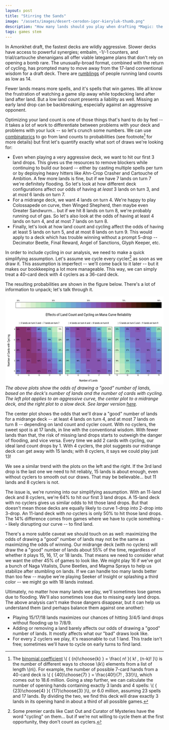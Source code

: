 ```yaml
---
layout: post
title: "Stirring the Sands"
image: "/assets/images/desert-cerodon-igor-kieryluk-thumb.png"
description: "How many lands should you play when drafting *Magic: the Gathering* Amonkhet?"
tags: games stem
---
```


In Amonkhet draft, the fastest decks are wildly aggressive. Slower decks have access to powerful synergies; embalm, -1/-1 counters, and trial/cartouche shenanigans all offer viable lategame plans that don't rely on opening a bomb rare. The unusually-broad format, combined with the return of cycling, has prompted many to move away from the 17-land conventional wisdom for a draft deck. There are [rumblings](https://www.channelfireball.com/articles/how-to-draft-gb-counters-in-amonkhet/) of people running land counts as low as 14.

Fewer lands means more spells, and it's spells that win games. We all know the frustration of watching a game slip away while topdecking land after land after land. But a low land count presents a liability as well. Missing an early land drop can be backbreaking, especially against an aggressive opponent.

<!--
Optimizing your land count is one of those things that's hard to do by feel -- it takes a lot of work to differentiate between problems with your deck and problems with your luck. If one build draws badly 20% of the time and the other draws badly 25% of the time, it might take you 800 games to see the difference[^1]!

[^1]: In a hand-wavey sense, random fluctuations go as \\( \sqrt{ \frac{1}{N} } \\). So after 400 games, you've got an uncertainty of about \\( \sqrt{ \frac{1}{400} } = \frac{1}{20} = 5\% \\). Then you need to play another 400 games with the other deck!

Before we break out our shuffling gloves, let's crunch some numbers. We can use [combinatorics](https://en.wikipedia.org/wiki/Combinatorics) to go from land counts to probabilities -- see footnote for more details[^2] -- but first let's quantify exactly what sort of draws we're looking for:

-->

Optimizing your land count is one of those things that's hard to do by feel -- it takes a lot of work to differentiate between problems with your deck and problems with your luck -- so let's crunch some numbers. We can use [combinatorics](https://en.wikipedia.org/wiki/Combinatorics) to go from land counts to probabilities (see footnote[^2] for more details) but first let's quantify exactly what sort of draws we're looking for:

[^2]: The [binomial coefficient](https://en.wikipedia.org/wiki/Binomial_coefficient) \\( { {n}\choose{k} } = \frac{ n! }{ k! \, (n-k)! }\\) is the number of different ways to choose \\(k\\) elements from a list of length \\(n\\). For example, the number of possible 7-card hands from a 40-card deck is \\( { {40}\choose{7} } = \frac{40!}{7! \, 33!}\\), which comes out to 18.6 million. Going a step further, we can calculate the number of opening hands containing exactly 3 lands and 4 spells: \\( { {23}\choose{4} }{ {17}\choose{3} }\\), or 6.0 million, assuming 23 spells and 17 lands. By dividing the two, we find this deck will draw exactly 3 lands in its opening hand in about a third of all possible games.

- Even when playing a very aggressive deck, we want to hit our first 3 land drops. This gives us the resources to remove blockers while continuing to build our board -- either by casting multiple spells per turn or by deploying heavy hitters like <a class="card">Ahn-Crop Crasher</a> and <a class="card">Cartouche of Ambition</a>. A few more lands is fine, but if we have 7 lands on turn 7 we're definitely flooding. So let's look at how different deck configurations affect our odds of having at *least* 3 lands on turn 3, and at *most* 6 lands on turn 7.
- For a midrange deck, we want 4 lands on turn 4. We're happy to play <a class="card">Colossapede</a> on curve, then <a class="card">Winged Shepherd</a>, then maybe even <a class="card">Greater Sandwurm</a>... but if we hit 8 lands on turn 8, we're probably running out of gas. So let's also look at the odds of having at least 4 lands on turn 4, and at most 7 lands on turn 8.
- Finally, let's look at how land count and cycling affect the odds of having at least 5 lands on turn 5, and at most 8 lands on turn 9. This would apply to a deck which has trouble winning without a prompt 5-drop -- <a class="card">Decimator Beetle</a>, <a class="card">Final Reward</a>, <a class="card">Angel of Sanctions</a>, <a class="card">Glyph Keeper</a>, etc.

In order to include cycling in our analysis, we need to make a quick simplifying assumption. Let's assume we cycle every cycler[^3] as soon as we draw it. This assumption is imperfect -- we'll come back to it later -- but it makes our bookkeeping a lot more manageable. This way, we can simply treat a 40-card deck with 4 cyclers as a 36-card deck.

[^3]: Some premier cards like <a class="card">Cast Out</a> and <a class="card">Curator of Mysteries</a> have the word "cycling" on them... but if we're not willing to cycle them at the first opportunity, they don't count as cyclers.

The resulting probabilities are shown in the figure below. There's a lot of information to unpack; let's talk through it.

![Effects of Land Count and Cycling on Mana Curve Reliability](/assets/images/cycling-land-curve.png)
*The above plots show the odds of drawing a "good" number of lands, based on the deck's number of lands and the number of cards with cycling. The left plot applies to an aggressive curve, the center plot to a midrange deck, and the right plot to a slow deck. See larger version [here](/assets/images/cycling-land-curve.png).*

The center plot shows the odds that we'll draw a "good" number of lands for a midrange deck -- at least 4 lands on turn 4, and at most 7 lands on turn 8 -- depending on land count and cycler count. With no cyclers, the sweet spot is at 17 lands, in line with the conventional wisdom. With fewer lands than that, the risk of missing land drops starts to outweigh the danger of flooding, and vice versa. Every time we add 2 cards with cycling, our ideal land count drops by 1. With 4 cyclers, the plot suggests our midrange deck can get away with 15 lands; with 8 cyclers, it says we could play just 13!

We see a similar trend with the plots on the left and the right. If the 3rd land drop is the last one we need to hit reliably, 15 lands is about enough, even without cyclers to smooth out our draws. That may be believable... but 11 lands and 8 cyclers is not.

The issue is, we're running into our simplifying assumption. With an 11-land deck and 8 cyclers, we're 64% to hit our first 3 land drops. A 15-land deck with no cyclers gives us similar odds to hit those land drops. But that doesn't mean those decks are equally likely to curve 1-drop into 2-drop into 3-drop. An 11-land deck with *no* cyclers is only 50% to hit those land drops. The 14% difference comes from games where we have to cycle something -- likely disrupting our curve -- to find land.

There's a more subtle caveat we should touch on as well: maximizing the odds of drawing a "good" number of lands may not be the same as maximizing the odds of winning. Our midrange deck (with no cyclers) will draw the a "good" number of lands about 55% of the time, regardless of whether it plays 15, 16, 17, or 18 lands. That means we need to consider what we want the other 45% of games to look like. We might play 16 if we've got a bunch of <a class="card">Naga Vitalist</a>s, <a class="card">Dune Beetle</a>s, and <a class="card">Magma Spray</a>s to help us stabilize after stumbling on lands. If we can handle too many lands better than too few -- maybe we're playing <a class="card">Seeker of Insight</a> or splashing a third color -- we might go with 18 lands instead.

Ultimately, no matter how many lands we play, we'll sometimes lose games due to flooding. We'll also sometimes lose due to missing early land drops. The above analysis can't make those dangers disappear, but it can help us understand them (and perhaps balance them against one another):

- Playing 15/17/18 lands maximizes our chances of hitting 3/4/5 land drops without flooding up to 7/8/9.
- Adding or removing a land barely affects our odds of drawing a "good" number of lands. It mostly affects what our "bad" draws look like.
- For every 2 cyclers we play, it's reasonable to cut 1 land. This trade isn't free; sometimes we'll have to cycle on early turns to find land.
